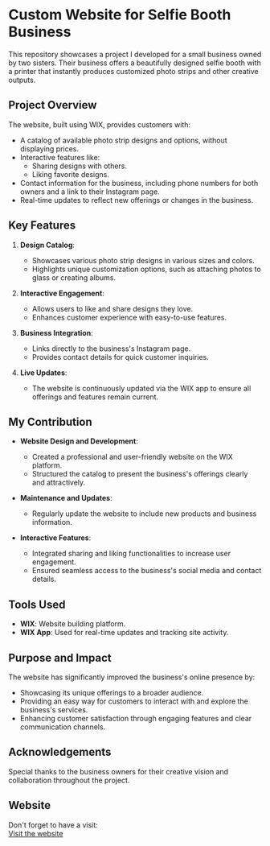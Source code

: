 # Custom Website for Selfie Booth Business

This repository showcases a project I developed for a small business owned by two sisters. Their business offers a beautifully designed selfie booth with a printer that instantly produces customized photo strips and other creative outputs.

## Project Overview

The website, built using WIX, provides customers with:
- A catalog of available photo strip designs and options, without displaying prices.
- Interactive features like:
  - Sharing designs with others.
  - Liking favorite designs.
- Contact information for the business, including phone numbers for both owners and a link to their Instagram page.
- Real-time updates to reflect new offerings or changes in the business.

## Key Features

1. **Design Catalog**:
   - Showcases various photo strip designs in various sizes and colors.
   - Highlights unique customization options, such as attaching photos to glass or creating albums.

2. **Interactive Engagement**:
   - Allows users to like and share designs they love.
   - Enhances customer experience with easy-to-use features.

3. **Business Integration**:
   - Links directly to the business's Instagram page.
   - Provides contact details for quick customer inquiries.

4. **Live Updates**:
   - The website is continuously updated via the WIX app to ensure all offerings and features remain current.

## My Contribution

- **Website Design and Development**:
  - Created a professional and user-friendly website on the WIX platform.
  - Structured the catalog to present the business's offerings clearly and attractively.
  
- **Maintenance and Updates**:
  - Regularly update the website to include new products and business information.
  
- **Interactive Features**:
  - Integrated sharing and liking functionalities to increase user engagement.
  - Ensured seamless access to the business's social media and contact details.

## Tools Used

- **WIX**: Website building platform.
- **WIX App**: Used for real-time updates and tracking site activity.

## Purpose and Impact

The website has significantly improved the business's online presence by:
- Showcasing its unique offerings to a broader audience.
- Providing an easy way for customers to interact with and explore the business's services.
- Enhancing customer satisfaction through engaging features and clear communication channels.

## Acknowledgements

Special thanks to the business owners for their creative vision and collaboration throughout the project.

## Website
Don't forget to have a visit:  
[Visit the website](https://www.kytwins.com/?fbclid=PAZXh0bgNhZW0CMTEAAabj2fW3RbJXhqjMi2FVF-XMgTYGhsG55Ll2wJ3ACkfgqwhvr8Gx9rxGzxA_aem__4eRIrJWSMLCqQvtv-ejXA)

